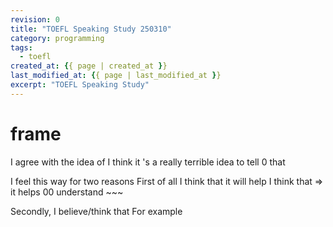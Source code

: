 ```yaml
---
revision: 0
title: "TOEFL Speaking Study 250310"
category: programming
tags:
  - toefl
created_at: {{ page | created_at }}
last_modified_at: {{ page | last_modified_at }}
excerpt: "TOEFL Speaking Study"
---
```


# frame

I agree with the idea of
I think it 's a really terrible idea to tell 0 that

I feel this way for two reasons
First of all I think that it will help
I think that => it helps 00 understand ~~~

Secondly, I believe/think that
For example